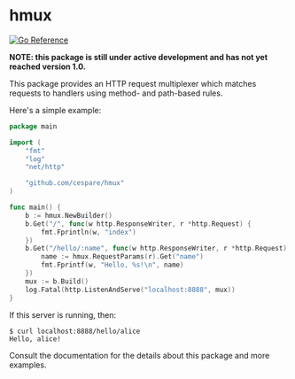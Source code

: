 # hmux

[![Go Reference](https://pkg.go.dev/badge/github.com/cespare/hmux.svg)](https://pkg.go.dev/github.com/cespare/hmux)

**NOTE: this package is still under active development and has not yet reached
version 1.0.**

This package provides an HTTP request multiplexer which matches requests to
handlers using method- and path-based rules.

Here's a simple example:

``` go
package main

import (
	"fmt"
	"log"
	"net/http"

	"github.com/cespare/hmux"
)

func main() {
	b := hmux.NewBuilder()
	b.Get("/", func(w http.ResponseWriter, r *http.Request) {
		fmt.Fprintln(w, "index")
	})
	b.Get("/hello/:name", func(w http.ResponseWriter, r *http.Request) {
		name := hmux.RequestParams(r).Get("name")
		fmt.Fprintf(w, "Hello, %s!\n", name)
	})
	mux := b.Build()
	log.Fatal(http.ListenAndServe("localhost:8888", mux))
}
```

If this server is running, then:

```
$ curl localhost:8888/hello/alice
Hello, alice!
```

Consult the documentation for the details about this package and more examples.
